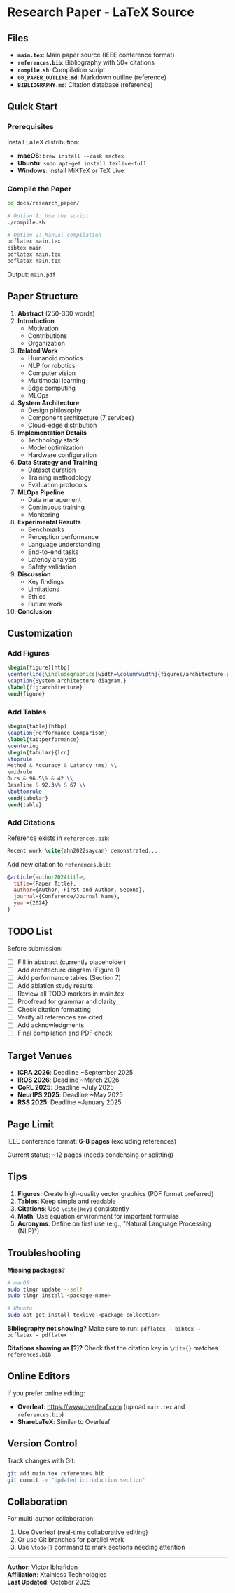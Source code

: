 # Research Paper - LaTeX Source

## Files

- **`main.tex`**: Main paper source (IEEE conference format)
- **`references.bib`**: Bibliography with 50+ citations
- **`compile.sh`**: Compilation script
- **`00_PAPER_OUTLINE.md`**: Markdown outline (reference)
- **`BIBLIOGRAPHY.md`**: Citation database (reference)

## Quick Start

### Prerequisites

Install LaTeX distribution:
- **macOS**: `brew install --cask mactex`
- **Ubuntu**: `sudo apt-get install texlive-full`
- **Windows**: Install MiKTeX or TeX Live

### Compile the Paper

```bash
cd docs/research_paper/

# Option 1: Use the script
./compile.sh

# Option 2: Manual compilation
pdflatex main.tex
bibtex main
pdflatex main.tex
pdflatex main.tex
```

Output: `main.pdf`

## Paper Structure

1. **Abstract** (250-300 words)
2. **Introduction**
   - Motivation
   - Contributions
   - Organization
3. **Related Work**
   - Humanoid robotics
   - NLP for robotics
   - Computer vision
   - Multimodal learning
   - Edge computing
   - MLOps
4. **System Architecture**
   - Design philosophy
   - Component architecture (7 services)
   - Cloud-edge distribution
5. **Implementation Details**
   - Technology stack
   - Model optimization
   - Hardware configuration
6. **Data Strategy and Training**
   - Dataset curation
   - Training methodology
   - Evaluation protocols
7. **MLOps Pipeline**
   - Data management
   - Continuous training
   - Monitoring
8. **Experimental Results**
   - Benchmarks
   - Perception performance
   - Language understanding
   - End-to-end tasks
   - Latency analysis
   - Safety validation
9. **Discussion**
   - Key findings
   - Limitations
   - Ethics
   - Future work
10. **Conclusion**

## Customization

### Add Figures

```latex
\begin{figure}[htbp]
\centerline{\includegraphics[width=\columnwidth]{figures/architecture.pdf}}
\caption{System architecture diagram.}
\label{fig:architecture}
\end{figure}
```

### Add Tables

```latex
\begin{table}[htbp]
\caption{Performance Comparison}
\label{tab:performance}
\centering
\begin{tabular}{lcc}
\toprule
Method & Accuracy & Latency (ms) \\
\midrule
Ours & 96.5\% & 42 \\
Baseline & 92.3\% & 67 \\
\bottomrule
\end{tabular}
\end{table}
```

### Add Citations

Reference exists in `references.bib`:
```latex
Recent work \cite{ahn2022saycan} demonstrated...
```

Add new citation to `references.bib`:
```bibtex
@article{author2024title,
  title={Paper Title},
  author={Author, First and Author, Second},
  journal={Conference/Journal Name},
  year={2024}
}
```

## TODO List

Before submission:

- [ ] Fill in abstract (currently placeholder)
- [ ] Add architecture diagram (Figure 1)
- [ ] Add performance tables (Section 7)
- [ ] Add ablation study results
- [ ] Review all TODO markers in main.tex
- [ ] Proofread for grammar and clarity
- [ ] Check citation formatting
- [ ] Verify all references are cited
- [ ] Add acknowledgments
- [ ] Final compilation and PDF check

## Target Venues

- **ICRA 2026**: Deadline ~September 2025
- **IROS 2026**: Deadline ~March 2026
- **CoRL 2025**: Deadline ~July 2025
- **NeurIPS 2025**: Deadline ~May 2025
- **RSS 2025**: Deadline ~January 2025

## Page Limit

IEEE conference format: **6-8 pages** (excluding references)

Current status: ~12 pages (needs condensing or splitting)

## Tips

1. **Figures**: Create high-quality vector graphics (PDF format preferred)
2. **Tables**: Keep simple and readable
3. **Citations**: Use `\cite{key}` consistently
4. **Math**: Use equation environment for important formulas
5. **Acronyms**: Define on first use (e.g., "Natural Language Processing (NLP)")

## Troubleshooting

**Missing packages?**
```bash
# macOS
sudo tlmgr update --self
sudo tlmgr install <package-name>

# Ubuntu
sudo apt-get install texlive-<package-collection>
```

**Bibliography not showing?**
Make sure to run: `pdflatex → bibtex → pdflatex → pdflatex`

**Citations showing as [?]?**
Check that the citation key in `\cite{}` matches `references.bib`

## Online Editors

If you prefer online editing:
- **Overleaf**: https://www.overleaf.com (upload `main.tex` and `references.bib`)
- **ShareLaTeX**: Similar to Overleaf

## Version Control

Track changes with Git:
```bash
git add main.tex references.bib
git commit -m "Updated introduction section"
```

## Collaboration

For multi-author collaboration:
1. Use Overleaf (real-time collaborative editing)
2. Or use Git branches for parallel work
3. Use `\todo{}` command to mark sections needing attention

---

**Author**: Victor Ibhafidon  
**Affiliation**: Xtainless Technologies  
**Last Updated**: October 2025
